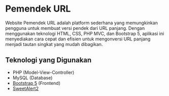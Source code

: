 # Pemendek URL

Website Pemendek URL adalah platform sederhana yang memungkinkan pengguna untuk membuat versi pendek dari URL panjang. Dengan menggunakan teknologi HTML, CSS, PHP MVC, dan Bootstrap 5, aplikasi ini menyediakan cara cepat dan efisien untuk mengonversi URL panjang menjadi tautan singkat yang mudah dibagikan.

## Teknologi yang Digunakan

- PHP (Model-View-Controller)
- MySQL (Database)
- [Bootstrap 5](https://getbootstrap.com/) (Frontend)
- [SweetAlert2](https://sweetalert2.github.io/)
